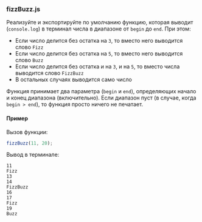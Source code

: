 ### fizzBuzz.js

Реализуйте и экспортируйте по умолчанию функцию, которая выводит (`console.log`) в терминал числа в диапазоне от `begin` до `end`. При этом:

* Если число делится без остатка на `3`, то вместо него выводится слово `Fizz`
* Если число делится без остатка на `5`, то вместо него выводится слово `Buzz`
* Если число делится без остатка и на `3`, и на `5`, то вместо числа выводится слово `FizzBuzz`
* В остальных случаях выводится само число

Функция принимает два параметра (`begin` и `end`), определяющих начало и конец диапазона (включительно). Если диапазон пуст (в случае, когда `begin > end`), то функция просто ничего не печатает.

#### Пример

Вызов функции:
```javascript
fizzBuzz(11, 20);
```
Вывод в терминале:
```
11
Fizz
13
14
FizzBuzz
16
17
Fizz
19
Buzz
```
